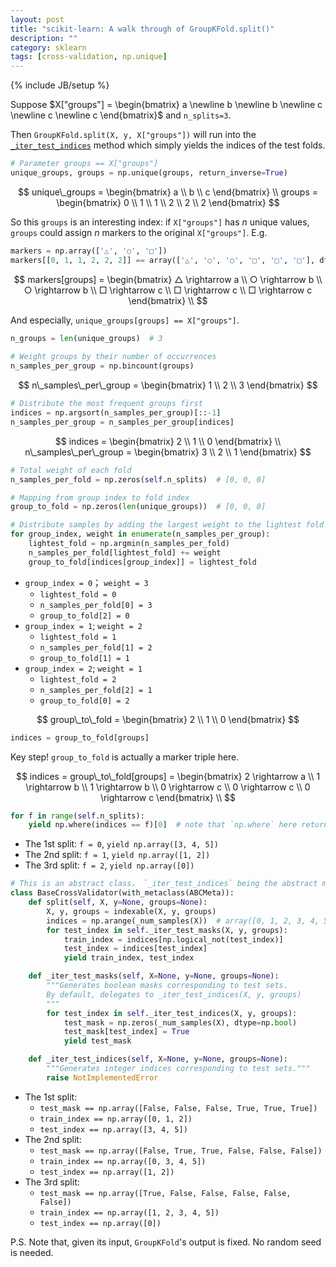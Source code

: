 ```yaml
---
layout: post
title: "scikit-learn: A walk through of GroupKFold.split()"
description: ""
category: sklearn
tags: [cross-validation, np.unique]
---
```

{% include JB/setup %}

Suppose $X["groups"] = \begin{bmatrix} a \newline b \newline b \newline c \newline c \newline c \end{bmatrix}$ and `n_splits=3`.

Then `GroupKFold.split(X, y, X["groups"])` will run into the [`_iter_test_indices`](https://github.com/scikit-learn/scikit-learn/blob/a24c8b46/sklearn/model_selection/_split.py#L487) method which simply yields the indices of the test folds.

```python
# Parameter groups == X["groups"]
unique_groups, groups = np.unique(groups, return_inverse=True)
```

$$
unique\_groups = \begin{bmatrix} a \\ b \\ c \end{bmatrix} \\
groups = \begin{bmatrix} 0 \\ 1 \\ 1 \\ 2 \\ 2 \\ 2 \end{bmatrix}
$$

So this `groups` is an interesting index: if `X["groups"]` has $n$ unique values, `groups` could assign $n$ markers to the original `X["groups"]`. E.g.

```python
markers = np.array(['△', '○', '□'])
markers[[0, 1, 1, 2, 2, 2]] == array(['△', '○', '○', '□', '□', '□'], dtype='<U1')
```

$$
markers[groups] = \begin{bmatrix} △ \rightarrow a \\ ○ \rightarrow b \\ ○ \rightarrow b \\ □ \rightarrow c \\ □ \rightarrow c \\ □ \rightarrow c \end{bmatrix} \\
$$

And especially, `unique_groups[groups] == X["groups"]`.

```python
n_groups = len(unique_groups)  # 3
 
# Weight groups by their number of occurrences
n_samples_per_group = np.bincount(groups)
```

$$
n\_samples\_per\_group = \begin{bmatrix} 1 \\ 2 \\ 3 \end{bmatrix}
$$

```python
# Distribute the most frequent groups first
indices = np.argsort(n_samples_per_group)[::-1]
n_samples_per_group = n_samples_per_group[indices]
```

$$
indices = \begin{bmatrix} 2 \\ 1 \\ 0 \end{bmatrix} \\ 
n\_samples\_per\_group = \begin{bmatrix} 3 \\ 2 \\ 1 \end{bmatrix} 
$$

```python
# Total weight of each fold
n_samples_per_fold = np.zeros(self.n_splits)  # [0, 0, 0]

# Mapping from group index to fold index
group_to_fold = np.zeros(len(unique_groups))  # [0, 0, 0]

# Distribute samples by adding the largest weight to the lightest fold
for group_index, weight in enumerate(n_samples_per_group):
    lightest_fold = np.argmin(n_samples_per_fold)
    n_samples_per_fold[lightest_fold] += weight
    group_to_fold[indices[group_index]] = lightest_fold
```

- `group_index = 0`； `weight = 3`
	- `lightest_fold = 0`
	- `n_samples_per_fold[0] = 3`
	- `group_to_fold[2] = 0`
- `group_index = 1`; `weight = 2`
	- `lightest_fold = 1`
	- `n_samples_per_fold[1] = 2`
	- `group_to_fold[1] = 1`
- `group_index = 2`; `weight = 1`
	- `lightest_fold = 2`
	- `n_samples_per_fold[2] = 1`
	- `group_to_fold[0] = 2`

$$
group\_to\_fold = \begin{bmatrix} 2 \\ 1 \\ 0 \end{bmatrix}
$$

```python
indices = group_to_fold[groups]
```

Key step! `group_to_fold` is actually a marker triple here.

$$
indices = group\_to\_fold[groups] = \begin{bmatrix} 2 \rightarrow a \\ 1 \rightarrow b \\ 1 \rightarrow b \\ 0 \rightarrow c \\ 0 \rightarrow c \\ 0 \rightarrow c \end{bmatrix} \\
$$

```python
for f in range(self.n_splits):
    yield np.where(indices == f)[0]  # note that `np.where` here return a one-elemented tuple
```

- The 1st split: `f = 0`, `yield np.array([3, 4, 5])`
- The 2nd split: `f = 1`, `yield np.array([1, 2])`
- The 3rd split: `f = 2`, `yield np.array([0])`

```python
# This is an abstract class， `_iter_test_indices` being the abstract method
class BaseCrossValidator(with_metaclass(ABCMeta)):
    def split(self, X, y=None, groups=None):
        X, y, groups = indexable(X, y, groups)
        indices = np.arange(_num_samples(X))  # array([0, 1, 2, 3, 4, 5]) here
        for test_index in self._iter_test_masks(X, y, groups):
            train_index = indices[np.logical_not(test_index)]
            test_index = indices[test_index]
            yield train_index, test_index

    def _iter_test_masks(self, X=None, y=None, groups=None):
        """Generates boolean masks corresponding to test sets.
        By default, delegates to _iter_test_indices(X, y, groups)
        """
        for test_index in self._iter_test_indices(X, y, groups):
            test_mask = np.zeros(_num_samples(X), dtype=np.bool)
            test_mask[test_index] = True
            yield test_mask

    def _iter_test_indices(self, X=None, y=None, groups=None):
        """Generates integer indices corresponding to test sets."""
        raise NotImplementedError
```

- The 1st split:
    - `test_mask == np.array([False, False, False, True, True, True])`
    - `train_index == np.array([0, 1, 2])`
    - `test_index == np.array([3, 4, 5])`
- The 2nd split:
    - `test_mask == np.array([False, True, True, False, False, False])`
    - `train_index == np.array([0, 3, 4, 5])`
    - `test_index == np.array([1, 2])`
- The 3rd split: 
    - `test_mask == np.array([True, False, False, False, False, False])`
    - `train_index == np.array([1, 2, 3, 4, 5])`
    - `test_index == np.array([0])`

P.S. Note that, given its input, `GroupKFold`'s output is fixed. No random seed is needed.